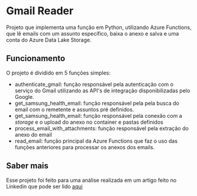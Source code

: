 # Gmail Reader

Projeto que implementa uma função em Python, utilizando Azure Functions, que lê emails com um assunto específico, baixa o anexo e salva e uma conta do Azure Data Lake Storage.

## Funcionamento

O projeto é dividido em 5 funções simples:
- authenticate_gmail: função responsável pela autenticação com o serviço do Gmail utilizando as API's de integração disponibilizadas pelo Google.
- get_samsung_health_email: função responsável pela pela busca do email com o remetente e assuntos pré definidos. 
- get_samsung_health_email: função responsável pela conexão com a _storage_ e o upload do anexo no container e pastas definidos
- process_email_with_attachments: função responsável pela extração do anexo do email
- read_email: função principal da Azure Functions que faz o uso das funções anteriores para processar os anexos dos emails.


## Saber mais

Esse projeto foi feito para uma análise realizada em um artigo feito no Linkedin que pode ser lido [aqui](https://www.linkedin.com/pulse/captura-de-dados-via-email-logic-apps-vs-azure-functions-la%C3%ADs-meuchi-jqrhf/?trackingId=iXvpRqgGRsC076ZSC6%2FFPQ%3D%3D)
